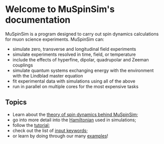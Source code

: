 # Welcome to MuSpinSim's documentation

MuSpinSim is a program designed to carry out spin dynamics calculations for 
muon science experiments. MuSpinSim can:

* simulate zero, transverse and longitudinal field experiments
* simulate experiments resolved in time, field, or temperature
* include the effects of hyperfine, dipolar, quadrupolar and Zeeman couplings
* simulate quantum systems exchanging energy with the environment with the Lindblad master equation
* fit experimental data with simulations using all of the above
* run in parallel on multiple cores for the most expensive tasks

## Topics
* Learn about the [theory of spin dynamics behind MuSpinSim](./theory_1.md);
* go into more detail into the [Hamiltonian](./hamiltonian.md) used in simulations;
* follow the [tutorial](./tutorial.md);
* check out the list of [input keywords](./input.md);
* or learn by doing through our many [examples](./examples.md)!
